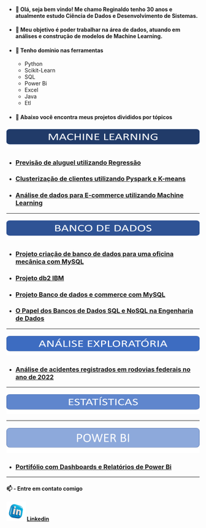 
+ #### 💬 Olá, seja bem vindo! Me chamo Reginaldo tenho 30 anos e atualmente estudo Ciência de Dados e Desenvolvimento de Sistemas.
+ #### 💬 Meu objetivo é poder trabalhar na área de dados, atuando em análises e construção de modelos de Machine Learning.
+ #### 🔭 Tenho domínio nas ferramentas
  - Python
   - Scikit-Learn
   - SQL
  - Power Bi
  - Excel
  - Java
  - Etl
+ #### 📌 Abaixo você encontra meus projetos divididos por tópicos 

<img src="https://raw.githubusercontent.com/rgizsilva/rgizsilva/main/MACHINE.png" height="55" width="800"/>

+ ### [Previsão de aluguel utilizando Regressão ](https://github.com/rgizsilva/Previsao-de-aluguel-utilizando-Regressao-Linear)
+ ### [Clusterização de clientes utilizando Pyspark e K-means](https://github.com/rgizsilva/Clusterizacao_clientes)
+ ### [Análise de dados para E-commerce utilizando Machine Learning](https://github.com/rgizsilva/Analise_dados_ecommerce)


------


<img src="https://raw.githubusercontent.com/rgizsilva/rgizsilva/main/BANCO.png" height="55" width="800"/>

+ ### [Projeto criação de banco de dados para uma oficina mecânica com MySQL](https://github.com/rgizsilva/PROJETO-BANCO-DE-DADOS-OFICINA-MECANICA-COM-MySQL)
+ ### [Projeto db2 IBM](https://github.com/rgizsilva/Projeto-db2-IBM)
+ ### [Projeto Banco de dados e commerce com MySQL](https://github.com/rgizsilva/Projeto-Banco-de-dados-e-commerce-com-MySQL)
+ ### [O Papel dos Bancos de Dados SQL e NoSQL na Engenharia de Dados](https://github.com/rgizsilva/O-Papel-dos-Bancos-de-Dados-SQL-e-NoSQL-na-Engenharia-de-Dados)

------


<img src="https://raw.githubusercontent.com/rgizsilva/rgizsilva/main/EXPO.png" height="55" width="800"/>

+ ### [Análise de acidentes registrados em rodovias federais no ano de 2022](https://github.com/rgizsilva/Analise-de-dados-acidentes-rodoviarios)

------


<img src="https://raw.githubusercontent.com/rgizsilva/rgizsilva/main/estats.png" height="55" width="800"/>



------


<img src="https://raw.githubusercontent.com/rgizsilva/rgizsilva/main/POWER.png" height="70" width="800"/>

+ ### [Portifólio com Dashboards e Relatórios de Power Bi](https://sites.google.com/view/portifolioreginaldosilva-bi)

------

#### 📫 - Entre em contato comigo
#### <img src="https://raw.githubusercontent.com/rgizsilva/rgizsilva/main/logo_linkedin.png" height="50" width="50"/> [Linkedin](https://www.linkedin.com/in/rgiz/)
